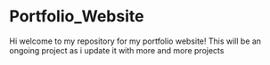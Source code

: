 <H1>Portfolio_Website</H1>
Hi welcome to my repository for my portfolio website!
This will be an ongoing project as i update it with more and more projects 
